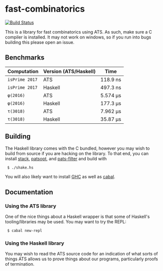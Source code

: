 # fast-combinatorics

[![Build Status](https://travis-ci.org/vmchale/fast-combinatorics.svg?branch=master)](https://travis-ci.org/vmchale/fast-combinatorics)

This is a library for fast combinatorics using ATS. As such, make sure
a C compiler is installed. It may not work on windows, so if you run into bugs
building this please open an issue.

## Benchmarks

| Computation | Version (ATS/Haskell) | Time |
| ----------- | --------------------- | ---- |
| `isPrime 2017` | ATS | 118.9 ns |
| `isPrime 2017` | Haskell | 497.3 ns |
| `φ(2016)` | ATS | 5.574 μs |
| `φ(2016)` | Haskell | 177.3 μs |
| `τ(3018)` | ATS | 7.962 μs |
| `τ(3018)` | Haskell | 35.87 μs |

## Building

The Haskell library comes with the C bundled, however you may wish to build from
source if you are hacking on the library. To that end, you can install
[stack](http://haskellstack.org/), [patsopt](http://www.ats-lang.org/Downloads.html), and
[pats-filter](https://github.com/Hibou57/PostiATS-Utilities) and build with

```bash
 $ ./shake.hs
```

You will also likely want to install
[GHC](https://www.haskell.org/ghc/download.html) as well as
[cabal](https://www.haskell.org/cabal/).

## Documentation

### Using the ATS library

One of the nice things about a Haskell wrapper is that some of Haskell's
tooling/libraries may be used. You may want to try the REPL:

```bash
 $ cabal new-repl
```

### Using the Haskell library

You may wish to read the ATS source code for an indication of what sorts of
things ATS allows us to prove things about our programs, particularly proofs of
termination.
